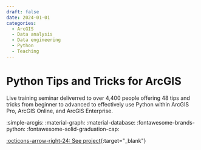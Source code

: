 ```yaml
---
draft: false 
date: 2024-01-01
categories:
  - ArcGIS
  - Data analysis
  - Data engineering
  - Python
  - Teaching
---
```


# Python Tips and Tricks for ArcGIS


Live training seminar deliverred to over 4,400 people offering 48 tips and tricks from beginner to advanced to effectively use Python within ArcGIS Pro, ArcGIS Online, and ArcGIS Enterprise.

:simple-arcgis:
:material-graph:
:material-database:
:fontawesome-brands-python:
:fontawesome-solid-graduation-cap:

[:octicons-arrow-right-24: See project](https://www.esri.com/training/catalog/6615b76b8667100028944b12/python-tips-and-tricks-for-arcgis/){:target="_blank"}